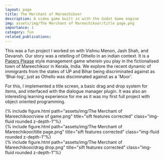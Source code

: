 ```yaml
---
layout: page
title: The Merchant of Mareechikoor 
description: A video game built in with the Godot Game engine
img: assets/img/The Merchant of Mareechikoor/title page.png
importance: 1
category: fun
related_publications:
---
```


This was a fun project I worked on with Vishnu Menon, Jash Shah, and Devansh. Our story was a retelling of Othello in an indian context. It is a [Papers Please](https://papersplea.se/) style management game wherein you play in the fictionalised town of Mareechikoor in Kerala, India. We explore the recent dynamic of immigrants from the states of UP and Bihar being discriminated against as 'Bhai-log', just as Othello was disciminated against as a 'Moor'.

For this, I implemented a title screen, a basic drag and drop system for items, and interfaced with the dialogue manager plugin. It was also an interesting learning experience for me as it was my first full project with object oriented programming.

<div class="row justify-content-sm-center">
    <div class="col-sm mt-3 mt-md-0">
        {% include figure.html path="assets/img/The Merchant of Mareechikoor/view of game.png" title="sift features corrected" class="img-fluid rounded z-depth-1"%}
    </div>
</div>

<div class="row justify-content-sm-center">
    <div class="col-sm mt-3 mt-md-0">
        {% include figure.html path="assets/img/The Merchant of Mareechikoor/title page.png" title="sift features corrected" class="img-fluid rounded z-depth-1"%}
    </div>
</div>

<div class="row justify-content-sm-center">
    <div class="col-sm mt-3 mt-md-0">
        {% include figure.html path="assets/img/The Merchant of Mareechikoor/drag drop.png" title="sift features corrected" class="img-fluid rounded z-depth-1"%}
    </div>
</div>